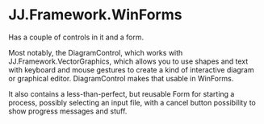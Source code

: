 ﻿# JJ.Framework.WinForms

Has a couple of controls in it and a form.

Most notably, the DiagramControl, which works with JJ.Framework.VectorGraphics, which allows you to use shapes and text with keyboard and mouse gestures to create a kind of interactive diagram or graphical editor. DiagramControl makes that usable in WinForms.

It also contains a less-than-perfect, but reusable Form for starting a process, possibly selecting an input file, with a cancel button possibility to show progress messages and stuff.